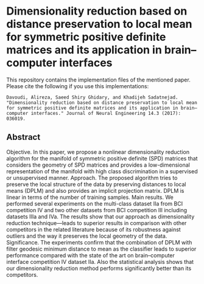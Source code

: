 # Dimensionality reduction based on distance preservation to local mean for symmetric positive definite matrices and its application in brain–computer interfaces
This repository contains the implementation files of the mentioned paper. Please cite the following if you use this implementations:
```
Davoudi, Alireza, Saeed Shiry Ghidary, and Khadijeh Sadatnejad. "Dimensionality reduction based on distance preservation to local mean for symmetric positive definite matrices and its application in brain–computer interfaces." Journal of Neural Engineering 14.3 (2017): 036019.
```

## Abstract
Objective. In this paper, we propose a nonlinear dimensionality reduction algorithm for the manifold of symmetric positive definite (SPD) matrices that considers the geometry of SPD matrices and provides a low-dimensional representation of the manifold with high class discrimination in a supervised or unsupervised manner. Approach. The proposed algorithm tries to preserve the local structure of the data by preserving distances to local means (DPLM) and also provides an implicit projection matrix. DPLM is linear in terms of the number of training samples. Main results. We performed several experiments on the multi-class dataset IIa from BCI competition IV and two other datasets from BCI competition III including datasets IIIa and IVa. The results show that our approach as dimensionality reduction technique—leads to superior results in comparison with other competitors in the related literature because of its robustness against outliers and the way it preserves the local geometry of the data. Significance. The experiments confirm that the combination of DPLM with filter geodesic minimum distance to mean as the classifier leads to superior performance compared with the state of the art on brain–computer interface competition IV dataset IIa. Also the statistical analysis shows that our dimensionality reduction method performs significantly better than its competitors.

